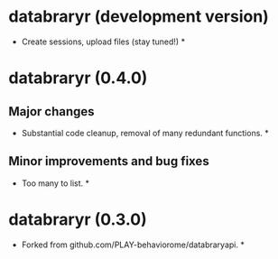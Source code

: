 # databraryr (development version)

* Create sessions, upload files (stay tuned!) *

# databraryr (0.4.0)

## Major changes

* Substantial code cleanup, removal of many redundant functions. *

## Minor improvements and bug fixes

* Too many to list. *

# databraryr (0.3.0)

* Forked from github.com/PLAY-behaviorome/databraryapi. *
